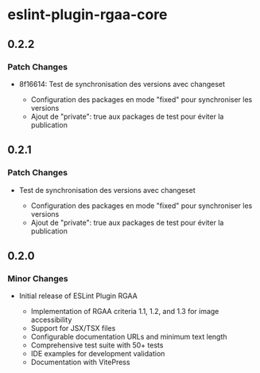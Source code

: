 # eslint-plugin-rgaa-core

## 0.2.2

### Patch Changes

- 8f16614: Test de synchronisation des versions avec changeset

  - Configuration des packages en mode "fixed" pour synchroniser les versions
  - Ajout de "private": true aux packages de test pour éviter la publication

## 0.2.1

### Patch Changes

- Test de synchronisation des versions avec changeset

  - Configuration des packages en mode "fixed" pour synchroniser les versions
  - Ajout de "private": true aux packages de test pour éviter la publication

## 0.2.0

### Minor Changes

- Initial release of ESLint Plugin RGAA

  - Implementation of RGAA criteria 1.1, 1.2, and 1.3 for image accessibility
  - Support for JSX/TSX files
  - Configurable documentation URLs and minimum text length
  - Comprehensive test suite with 50+ tests
  - IDE examples for development validation
  - Documentation with VitePress

